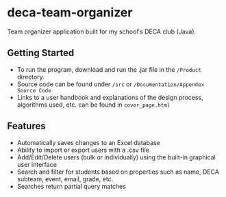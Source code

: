 # deca-team-organizer
Team organizer application built for my school's DECA club (Java).

## Getting Started
* To run the program, download and run the .jar file in the `/Product` directory. 
* Source code can be found under `/src` or `/Documentation/Appendex Source Code`
* Links to a user handbook and explanations of the design process, algorithms used, etc. can be found in `cover_page.html`

## Features
* Automatically saves changes to an Excel database
* Ability to import or export users with a .csv file
* Add/Edit/Delete users (bulk or individually) using the built-in graphical user interface
* Search and filter for students based on properties such as name, DECA subteam, event, email, grade, etc.
* Searches return partial query matches
